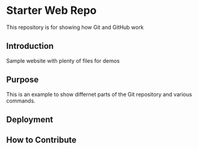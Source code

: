 # Starter Web Repo

This repository is for showing how Git and GitHub work

## Introduction
Sample website with plenty of files for demos

## Purpose
This is an example to show differnet parts of the Git repository and various commands.

## Deployment

## How to Contribute
